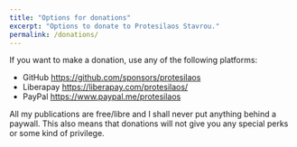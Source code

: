 ```yaml
---
title: "Options for donations"
excerpt: "Options to donate to Protesilaos Stavrou."
permalink: /donations/
---
```


If you want to make a donation, use any of the following platforms:

* GitHub <https://github.com/sponsors/protesilaos>
* Liberapay <https://liberapay.com/protesilaos/>
* PayPal <https://www.paypal.me/protesilaos>

All my publications are free/libre and I shall never put anything behind
a paywall.  This also means that donations will not give you any special
perks or some kind of privilege.
